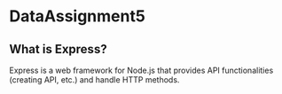 # DataAssignment5
## What is Express?
Express is a web framework for Node.js that provides API functionalities (creating API, etc.) and handle HTTP methods.
